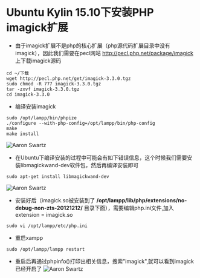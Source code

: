# Ubuntu Kylin 15.10下安装PHP imagick扩展

* 由于imagick扩展不是php的核心扩展（php源代码扩展目录中没有imagick），因此我们需要在pecl网站 http://pecl.php.net/package/imagick 上下载imagick源码

<pre><code>cd ~/下载
wget http://pecl.php.net/get/imagick-3.3.0.tgz
sudo chmod -R 777 imagick-3.3.0.tgz
tar -zxvf imagick-3.3.0.tgz
cd imagick-3.3.0
</code></pre>

* 编译安装imagick
<pre><code>sudo /opt/lampp/bin/phpize
./configure --with-php-config=/opt/lampp/bin/php-config
make
make install
</code></pre>
![Aaron Swartz](https://raw.githubusercontent.com/xiabeifeng/study-notes/master/PHP/images/ubuntu_install_imagick_success.png)

* 在Ubuntu下编译安装的过程中可能会有如下错误信息，这个时候我们需要安装libmagickwand-dev软件包，然后再编译安装即可
<pre><code>sudo apt-get install libmagickwand-dev
</code></pre>
![Aaron Swartz](https://raw.githubusercontent.com/xiabeifeng/study-notes/master/PHP/images/ubuntu_install_imagick_error.png)

* 安装好后（imagick.so被安装到了 **/opt/lampp/lib/php/extensions/no-debug-non-zts-20121212/** 目录下面），需要编辑php.ini文件,加入 extension = imagick.so
<pre><code>sudo vi /opt/lampp/etc/php.ini
</code></pre>

* 重启xampp
<pre><code>sudo /opt/lampp/lampp restart
</code></pre>

* 重启后再通过phpinfo()打印出相关信息，搜索"imagick",就可以看到imagick已经开启了
![Aaron Swartz](https://raw.githubusercontent.com/xiabeifeng/study-notes/master/PHP/images/phpinfo_imagick.png)
